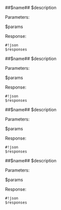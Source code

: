 ##$name##
$description

Parameters:

$params


Response:

```
#!json
$responses

```
##$name##
$description

Parameters:

$params


Response:

```
#!json
$responses

```
##$name##
$description

Parameters:

$params


Response:

```
#!json
$responses

```
##$name##
$description

Parameters:

$params


Response:

```
#!json
$responses

```
